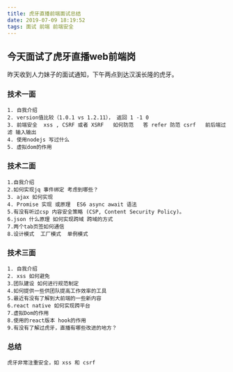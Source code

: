 ```yaml
---
title: 虎牙直播前端面试总结
date: 2019-07-09 18:19:52
tags: 面试 前端 前端安全
---
```


## 今天面试了虎牙直播web前端岗
   昨天收到人力妹子的面试通知，下午两点到达汉溪长隆的虎牙。
### 技术一面
    1. 自我介绍
    2. version值比较（1.0.1 vs 1.2.11）， 返回 1 -1 0
    3. 前端安全  xss , CSRF 或者 XSRF   如何防范   答 refer 防范 csrf   前后端过滤 输入输出
    4. 使用nodejs 写过什么
    5. 虚拟dom的作用

### 技术二面
    1.自我介绍
    2.如何实现jq 事件绑定 考虑到哪些？
    3. ajax 如何实现
    4. Promise 实现 或原理  ES6 async await 语法
    5.有没有听过csp 内容安全策略 (CSP, Content Security Policy)。
    6.json 什么原理 如何实现跨域 跨域的方式
    7.两个tab页签如何通信
    8.设计模式  工厂模式  单例模式
    

### 技术三面
    1. 自我介绍
    2. xss 如何避免
    3.团队建设 如何进行规范制定
    4.如何提供一些供团队提高工作效率的工具
    5.最近有没有了解到大前端的一些新内容
    6.react native 如何实现跨平台
    7.虚拟Dom的作用
    8.使用的react版本 hook的作用
    9.有没有了解过虎牙，直播有哪些改进的地方？

### 总结
    虎牙非常注重安全，如 xss 和 csrf